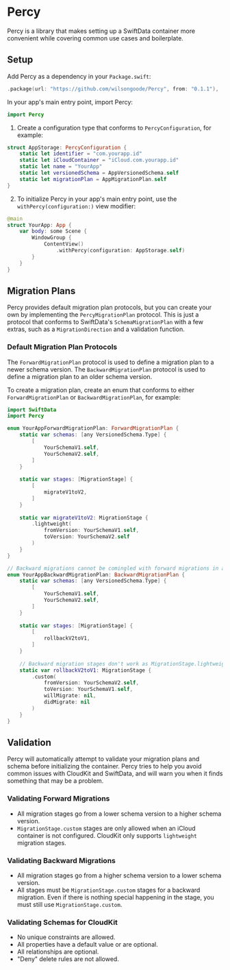 # Percy

Percy is a library that makes setting up a SwiftData container more convenient while covering common use cases and boilerplate.

## Setup

Add Percy as a dependency in your `Package.swift`:
```swift
.package(url: "https://github.com/wilsongoode/Percy", from: "0.1.1"),
```

In your app's main entry point, import Percy:
```swift
import Percy
```

1. Create a configuration type that conforms to ``PercyConfiguration``, for example:
```swift
struct AppStorage: PercyConfiguration {
    static let identifier = "com.yourapp.id"
    static let iCloudContainer = "iCloud.com.yourapp.id"
    static let name = "YourApp"
    static let versionedSchema = AppVersionedSchema.self
    static let migrationPlan = AppMigrationPlan.self
}
```

2. To initialize Percy in your app's main entry point, use the ``withPercy(configuration:)`` view modifier:
```swift
@main
struct YourApp: App {
    var body: some Scene {
        WindowGroup {
            ContentView()
                .withPercy(configuration: AppStorage.self)
        }
    }
}
```

## Migration Plans

Percy provides default migration plan protocols, but you can create your own by implementing the ``PercyMigrationPlan`` protocol. This is just a protocol that conforms to SwiftData's ``SchemaMigrationPlan`` with a few extras, such as a ``MigrationDirection`` and a validation function.

### Default Migration Plan Protocols

The ``ForwardMigrationPlan`` protocol is used to define a migration plan to a newer schema version.
The ``BackwardMigrationPlan`` protocol is used to define a migration plan to an older schema version.

To create a migration plan, create an enum that conforms to either ``ForwardMigrationPlan`` or ``BackwardMigrationPlan``, for example:
```swift
import SwiftData
import Percy

enum YourAppForwardMigrationPlan: ForwardMigrationPlan {
    static var schemas: [any VersionedSchema.Type] {
        [
            YourSchemaV1.self,
            YourSchemaV2.self,
        ]
    }
    
    static var stages: [MigrationStage] {
        [
            migrateV1toV2,
        ]
    }
    
    static var migrateV1toV2: MigrationStage {
        .lightweight(
            fromVersion: YourSchemaV1.self,
            toVersion: YourSchemaV2.self
        )
    }
}

// Backward migrations cannot be comingled with forward migrations in a single migration plan
enum YourAppBackwardMigrationPlan: BackwardMigrationPlan {
    static var schemas: [any VersionedSchema.Type] {
        [
            YourSchemaV1.self,
            YourSchemaV2.self,
        ]
    }
    
    static var stages: [MigrationStage] {
        [
            rollbackV2toV1,
        ]
    }
    
    // Backward migration stages don't work as MigrationStage.lightweight, so they must be .custom, even if simple
    static var rollbackV2toV1: MigrationStage {
        .custom(
            fromVersion: YourSchemaV2.self,
            toVersion: YourSchemaV1.self,
            willMigrate: nil,
            didMigrate: nil
        )
    }
}
```

## Validation

Percy will automatically attempt to validate your migration plans and schema before initializing the container.
Percy tries to help you avoid common issues with CloudKit and SwiftData, and will warn you when it finds something that may be a problem.

### Validating Forward Migrations

- All migration stages go from a lower schema version to a higher schema version.
- ``MigrationStage.custom`` stages are only allowed when an iCloud container is not configured. CloudKit only supports ``lightweight`` migration stages.

### Validating Backward Migrations

- All migration stages go from a higher schema version to a lower schema version.
- All stages must be ``MigrationStage.custom`` stages for a backward migration. Even if there is nothing special happening in the stage, you must still use ``MigrationStage.custom``.

### Validating Schemas for CloudKit

- No unique constraints are allowed.
- All properties have a default value or are optional.
- All relationships are optional.
- "Deny" delete rules are not allowed.
